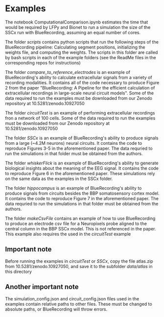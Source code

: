# Examples

The notebook ComputationalComparison.ipynb estimates the time that would be required by LFPy and Bionet to run a simulation the size of the SSCx run with BlueRecording, assuming an equal number of cores.

The folder *scripts* contains python scripts that run the following steps of the BlueRecording pipeline: Calculating segment positions, initializing the weights file, and computing the weights. The scripts in this folder are called by bash scripts in each of the example folders (see the ReadMe files in the corresponding repos for instructions)

The folder *compare_to_reference_electrodes* is an example of BlueRecording's ability to calculate extracellular signals from a variety of recording modalities. It contains all of the code necessary to produce Figure 2 from the paper "BlueRecording: A Pipeline for the efficient calculation of extracellular recordings in large-scale neural circuit models". Some of the data required to run the examples must be downloaded from our Zenodo repository at 10.5281/zenodo.10927050

The folder *circuitTest* is an example of performing extracellular recordings fron a network of 100 cells. Some of the data required to run the examples must be downloaded from our Zenodo repository at 10.5281/zenodo.10927050

The folder *SSCx* is an example of BlueRecording's ability to produce signals from a large (~4.2M neurons) neural circuits. It contains the code to reproduce Figures 3-5 in the aforementioned paper. The data requried to run the simulations in that folder must be obtained from the authors.

The folder *whiskerFlick* is an example of BlueRecording's ability to generate biological insights about the meaning of the EEG signal. It contains the code to reproduce Figure 6 in the aforementioned paper. These simulations rely on the same data as the examples in the SSCx folder.

The folder *hippocampus* is an example of BlueRecording's ability to produce signals from circuits besides the BBP somatosensory cortex model. It contains the code to reproduce Figure 7 in the aforementioned paper. The data requried to run the simulations in that folder must be obtained from the authors.

The folder *makeCsvFile* contains an example of how to use BlueRecording to produce an electrode csv file for a Neuropixels probe aligned to the central column in the BBP SSCx model. This is not referenced in the paper. This example also requires the used in the *circuitTest* example

## Important note
Before running the examples in *circuitTest* or *SSCx*, copy the file atlas.zip from 10.5281/zenodo.10927050, and save it to the subfolder *data/atlas* in this directory 

## Another important note
The simulation_config.json and circuit_config.json files used in the examples contain relative paths to other files. These must be changed to absolute paths, or BlueRecording will throw errors.
